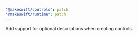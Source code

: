 ```yaml
---
"@makeswift/controls": patch
"@makeswift/runtime": patch
---
```


Add support for optional descriptions when creating controls.

